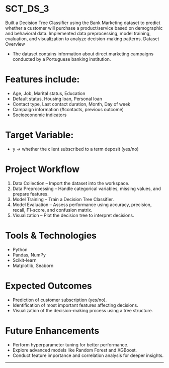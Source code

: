 # SCT_DS_3
Built a Decision Tree Classifier using the Bank Marketing dataset to predict whether a customer will purchase a product/service based on demographic and behavioral data. Implemented data preprocessing, model training, evaluation, and visualization to analyze decision-making patterns.
Dataset Overview

- The dataset contains information about direct marketing campaigns conducted by a Portuguese banking institution.
# Features include:
- Age, Job, Marital status, Education
- Default status, Housing loan, Personal loan
- Contact type, Last contact duration, Month, Day of week
- Campaign information (#contacts, previous outcome)
- Socioeconomic indicators
# Target Variable:
- y → whether the client subscribed to a term deposit (yes/no)
# Project Workflow
1. Data Collection – Import the dataset into the workspace.
2. Data Preprocessing – Handle categorical variables, missing values, and prepare features.
3. Model Training – Train a Decision Tree Classifier.
4. Model Evaluation – Assess performance using accuracy, precision, recall, F1-score, and confusion matrix.
5. Visualization – Plot the decision tree to interpret decisions.
# Tools & Technologies
- Python
- Pandas, NumPy
- Scikit-learn
- Matplotlib, Seaborn
# Expected Outcomes
- Prediction of customer subscription (yes/no).
- Identification of most important features affecting decisions.
- Visualization of the decision-making process using a tree structure.
# Future Enhancements
- Perform hyperparameter tuning for better performance.
- Explore advanced models like Random Forest and XGBoost.
- Conduct feature importance and correlation analysis for deeper insights.



---
